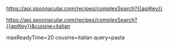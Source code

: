 https://api.spoonacular.com/recipes/complexSearch?{{apiKey}}


https://api.spoonacular.com/recipes/complexSearch?{{apiKey}}&cuisine=italian




maxReadyTime=20
cousine=italian
query=pasta
